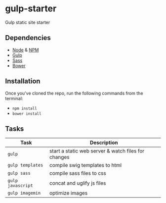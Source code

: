 # gulp-starter
Gulp static site starter

## Dependencies
* [Node](https://nodejs.org/) & [NPM](https://www.npmjs.com/)
* [Gulp](http://gulpjs.com/)
* [Sass](http://sass-lang.com/)
* [Bower](http://bower.io/)

## Installation
Once you've cloned the repo, run the following commands from the terminal:
* `npm install`
* `bower install`

## Tasks
Task | Description
--- | ---
`gulp` | start a static web server & watch files for changes
`gulp templates` | compile swig templates to html
`gulp sass` | compile sass files to css
`gulp javascript` | concat and uglify js files
`gulp imagemin` | optimize images
